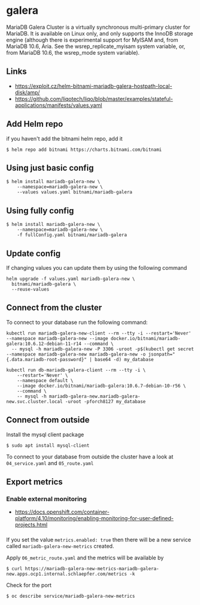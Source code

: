 # galera

MariaDB Galera Cluster is a virtually synchronous multi-primary cluster for MariaDB.
It is available on Linux only, and only supports the InnoDB storage engine 
(although there is experimental support for MyISAM and, from MariaDB 10.6, Aria. 
See the wsrep_replicate_myisam system variable, or, from MariaDB 10.6, the wsrep_mode system variable).

## Links

* https://exploit.cz/helm-bitnami-mariadb-galera-hostpath-local-disk/amp/
* https://github.com/liqotech/liqo/blob/master/examples/stateful-applications/manifests/values.yaml


## Add Helm repo

if you haven't add the bitnami helm repo, add it

    $ helm repo add bitnami https://charts.bitnami.com/bitnami

## Using just basic config

    $ helm install mariadb-galera-new \
        --namespace=mariadb-galera-new \
        --values values.yaml bitnami/mariadb-galera

## Using fully config

    $ helm install mariadb-galera-new \
        --namespace=mariadb-galera-new \
        -f fullConfig.yaml bitnami/mariadb-galera

## Update config

If changing values you can update them by using the following command

```
helm upgrade -f values.yaml mariadb-galera-new \
  bitnami/mariadb-galera \
  --reuse-values 
```

## Connect from the cluster

To connect to your database run the following command:

    kubectl run mariadb-galera-new-client --rm --tty -i --restart='Never' --namespace mariadb-galera-new --image docker.io/bitnami/mariadb-galera:10.6.12-debian-11-r14 --command \
      -- mysql -h mariadb-galera-new -P 3306 -uroot -p$(kubectl get secret --namespace mariadb-galera-new mariadb-galera-new -o jsonpath="{.data.mariadb-root-password}" | base64 -d) my_database

```
kubectl run db-mariadb-galera-client --rm --tty -i \
    --restart='Never' \
    --namespace default \
    --image docker.io/bitnami/mariadb-galera:10.6.7-debian-10-r56 \
    --command \
    -- mysql -h mariadb-galera-new.mariadb-galera-new.svc.cluster.local -uroot -pforch8127 my_database
```


## Connect from outside

Install the mysql client package

    $ sudo apt install mysql-client

To connect to your database from outside the cluster have a look at `04_service.yaml` and
`05_route.yaml`

## Export metrics

### Enable external monitoring

* https://docs.openshift.com/container-platform/4.10/monitoring/enabling-monitoring-for-user-defined-projects.html

### 

If you set the value `metrics.enabled: true` then there will be a new service
called `mariadb-galera-new-metrics` created.

Apply `06_metric_route.yaml` and the metrics will be available by 

    $ curl https://mariadb-galera-new-metrics-mariadb-galera-new.apps.ocp1.internal.schlaepfer.com/metrics -k

Check for the port

    $ oc describe service/mariadb-galera-new-metrics


